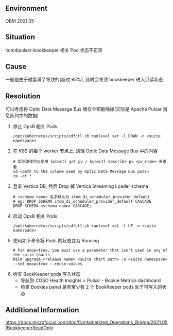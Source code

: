 ## Environment
OBM 2021.05

## Situation
itomdipulsar-bookkeeper 相关 Pod 状态不正常

## Cause
一般是由于磁盘满了导致的(超过 95%), 此时会导致 bookkeeper 进入只读状态

## Resolution
可以考虑将 Optic Data Message Bus 缓存全都删除掉(实际是 Apache Pulsar 消息队列中的数据)
1. 停止 OpsB 相关 Pods
    ```shell
    /opt/kubernetes/scripts/cdfctl.sh runlevel set -l DOWN -n <suite namespace>
    ```
2. 在 K8S 的每个 worker 节点上, 清理 Optic Data Message Bus 中的内容
    ```shell
    # 实际路径可以使用 kubectl get pv / kubectl describe pv <pv_name> 来查看 
    cd <path to the volume used by Optic Data Message Bus pods>
    rm –rf *
    ```
3. 登录 Vertica DB, 然后 Drop 掉 Vertica Streaming Loader schema
    ```shell
    # <schema name> 名字默认为 itom_di_scheduler_provider_default
    # eg: DROP SCHEMA itom_di_scheduler_provider_default CASCADE
    DROP SCHEMA <schema name> CASCADE;
    ```
4. 启动 OpsB 相关 Pods
    ```shell
    /opt/kubernetes/scripts/cdfctl.sh runlevel set -l UP -n <suite namespace>
    ```
5. 使用如下命令将 Pods 的状态变为 Running
    ```shell
    # For noop=true, you must use a parameter that isn't used in any of the suite charts
    helm upgrade <release name> <suite chart path> -n <suite namespace> --set noop=true --reuse-values
    ```
6. 检查 BookKeeper pods 写入状态
   - 导航到 COSO Health Insights > Pulsar - Bookie Metrics dashboard
   - 检查 Bookies panel 是否至少有 2 个 BookKeeper pods 处于可写入的状态

## Additional Information
<https://docs.microfocus.com/doc/Containerized_Operations_Bridge/2021.05/BookkeeperReadOnly>
